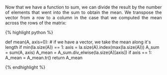 <div style="text-align: justify">
<p>Now that we have a function to sum, we can divide the result by the number
of elements that went into the sum to obtain the mean. We transpose the vector
from a row to a column in the case that we computed the mean across the rows of
the matrix:</p>
</div>

{% highlight python %}

def mean(A, axis=0):
    # if we have a vector, we take the mean along it's length
    if min(la.size(A)) == 1:
        axis = la.size(A).index(max(la.size(A)))
    A_sum = sum(A, axis)
    A_mean = A_sum.div_elwise(la.size(A)[axis])
    if axis == 1:
        A_mean = A_mean.tr()
    return A_mean

{% endhighlight %}

